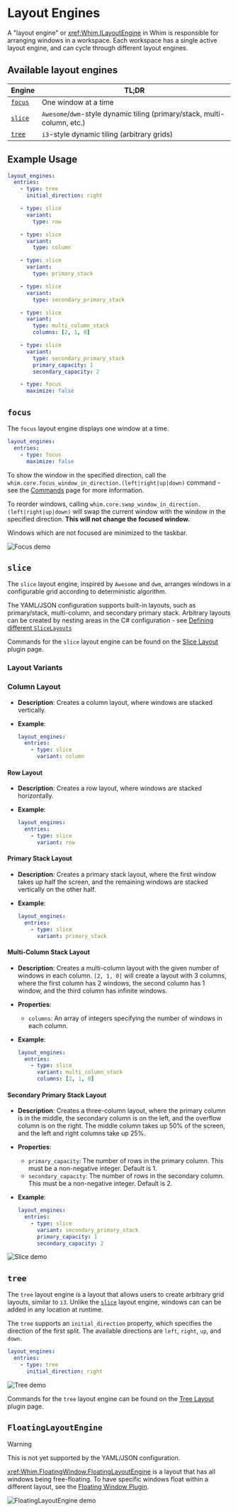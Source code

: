 # Layout Engines

A "layout engine" or <xref:Whim.ILayoutEngine> in Whim is responsible for arranging windows in a workspace. Each workspace has a single active layout engine, and can cycle through different layout engines.

## Available layout engines

| Engine            | TL;DR                                                                    |
| ----------------- | ------------------------------------------------------------------------ |
| [`focus`](#focus) | One window at a time                                                     |
| [`slice`](#slice) | `Awesome`/`dwm`-style dynamic tiling (primary/stack, multi-column, etc.) |
| [`tree`](#tree)   | `i3`-style dynamic tiling (arbitrary grids)                              |

## Example Usage

```yaml
layout_engines:
  entries:
    - type: tree
      initial_direction: right

    - type: slice
      variant:
        type: row

    - type: slice
      variant:
        type: column

    - type: slice
      variant:
        type: primary_stack

    - type: slice
      variant:
        type: secondary_primary_stack

    - type: slice
      variant:
        type: multi_column_stack
        columns: [2, 1, 0]

    - type: slice
      variant:
        type: secondary_primary_stack
        primary_capacity: 1
        secondary_capacity: 2

    - type: focus
      maximize: false
```

## `focus`

The `focus` layout engine displays one window at a time.

```yaml
layout_engines:
  entries:
    - type: focus
      maximize: false
```

To show the window in the specified direction, call the `whim.core.focus_window_in_direction.(left|right|up|down)` command - see the [Commands](commands.md) page for more information.

To reorder windows, calling `whim.core.swap_window_in_direction.(left|right|up|down)` will swap the current window with the window in the specified direction. **This will not change the focused window.**

Windows which are not focused are minimized to the taskbar.

![Focus demo](../../images/focus-layout-demo.gif)

## `slice`

The `slice` layout engine, inspired by `Awesome` and `dwm`, arranges windows in a configurable grid according to deterministic algorithm.

The YAML/JSON configuration supports built-in layouts, such as primary/stack, multi-column, and secondary primary stack. Arbitrary layouts can be created by nesting areas in the C# configuration - see [Defining different `SliceLayouts`](../../script/core/layout-engines.md#defining-different-slicelayouts)

Commands for the `slice` layout engine can be found on the [Slice Layout](../plugins/slice-layout.md#commands) plugin page.

### Layout Variants

### Column Layout

- **Description**: Creates a column layout, where windows are stacked vertically.
- **Example**:

  ```yaml
  layout_engines:
    entries:
      - type: slice
        variant: column
  ```

#### Row Layout

- **Description**: Creates a row layout, where windows are stacked horizontally.
- **Example**:

  ```yaml
  layout_engines:
    entries:
      - type: slice
        variant: row
  ```

#### Primary Stack Layout

- **Description**: Creates a primary stack layout, where the first window takes up half the screen, and the remaining windows are stacked vertically on the other half.
- **Example**:

  ```yaml
  layout_engines:
    entries:
      - type: slice
        variant: primary_stack
  ```

#### Multi-Column Stack Layout

- **Description**: Creates a multi-column layout with the given number of windows in each column. `[2, 1, 0]` will create a layout with 3 columns, where the first column has 2 windows, the second column has 1 window, and the third column has infinite windows.
- **Properties**:
  - `columns`: An array of integers specifying the number of windows in each column.
- **Example**:

  ```yaml
  layout_engines:
    entries:
      - type: slice
        variant: multi_column_stack
        columns: [2, 1, 0]
  ```

#### Secondary Primary Stack Layout

- **Description**: Creates a three-column layout, where the primary column is in the middle, the secondary column is on the left, and the overflow column is on the right. The middle column takes up 50% of the screen, and the left and right columns take up 25%.
- **Properties**:
  - `primary_capacity`: The number of rows in the primary column. This must be a non-negative integer. Default is 1.
  - `secondary_capacity`: The number of rows in the secondary column. This must be a non-negative integer. Default is 2.
- **Example**:

  ```yaml
  layout_engines:
    entries:
      - type: slice
        variant: secondary_primary_stack
        primary_capacity: 1
        secondary_capacity: 2
  ```

![Slice demo](../../images/slice-layout-demo.gif)

## `tree`

The `tree` layout engine is a layout that allows users to create arbitrary grid layouts, similar to `i3`. Unlike the [`slice`](#slice) layout engine, windows can can be added in any location at runtime.

The `tree` supports an `initial_direction` property, which specifies the direction of the first split. The available directions are `left`, `right`, `up`, and `down`.

```yaml
layout_engines:
  entries:
    - type: tree
      initial_direction: right
```

![Tree demo](../../images/tree-layout-demo.gif)

Commands for the `tree` layout engine can be found on the [Tree Layout](../plugins/tree-layout.md#commands) plugin page.

## `FloatingLayoutEngine`

> [!WARNING]
> This is not yet supported by the YAML/JSON configuration.

<xref:Whim.FloatingWindow.FloatingLayoutEngine> is a layout that has all windows being free-floating. To have specific windows float within a different layout, see the [Floating Window Plugin](../plugins/floating-window.md).

![FloatingLayoutEngine demo](../../images/floating-layout-demo.gif)
